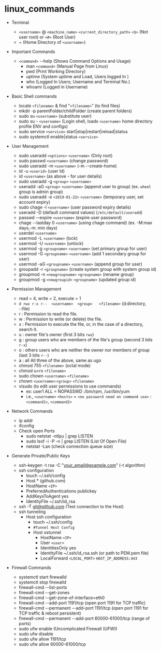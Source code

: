 # linux_commands

* Terminal
  * `<username>` @ `<machine_name>` `<current_directory_path>` `<$>` (Not user root) or `<#>` (Root User)
  * ~ (Home Directory of `<username>`)

* Important Commands
  * `<command>` --help (Shows Command Options and Usage)
    * man `<command>`   (Manual Page from Linux)
    * pwd (Print Working Directory)
    * uptime  (System uptime and Load, Users logged In )
    * who  (Logged In Users; Username and Terminal No.)  
    * whoami (Logged in Username)

* Basic Shell commands
  * locate `<filename>` & find "`<filename>`" (to find files)
  * mkdir -p parentFolder/childFolder (create parent folders)
  * sudo su `<username>` (substitute user)
  * sudo su - `<username>` (Login shell, loads `<username>` home directory profile ENV and configs)
  * sudo service `<service>` start|stop|restart|reload|status 
  * sudo systemctl enable|status `<service>`

* User Management
  * sudo useradd `<options>` `<username>` (Only root)
  * sudo passwd `<username>` (change password)
  * sudo useradd -m `<username>` (-m --create-home)
  * id -u `<userid>` (user Id)
  * id `<username>` (as above - for user details)
  * sudo useradd -g `<group>` `<username>`
  * useradd -aG `<group>` `<username>` (append user to group) (ex. `wheel` group is admin group)
  * sudo useradd -e `<2019-01-22>` `<username>` (temporary user, set account expiry) 
  * sudo chage -l `<username>` (user password expiry details)
  * useradd -D (default command values) (`/etc/default/useradd`)
  * passwd --expire `<username>` (expire user password)
  * chage --lastday 0 `<username>` (using chage command) (ex. -M:max days,-m: min days)
  * userdel `<username>`
  * usermod -L `<username>` (lock)
  * usermod -U `<username>` (unlock)
  * usermod -g `<groupname>` `<username>` (set primary group for user)
  * usermod -G `<groupname>` `<username>` (add 1 secondary group for user)
  * usermod -aG `<groupname>` `<username>` (append group for user)
  * groupadd -r `<groupname>` (create system group with system group id)
  * groupmod -n `<newgroupname>` `<groupname>` (rename group)
  * groupmod -g `<newgroupid>` `<groupname>` (updated group id)

* Permission Management
  * read = 4, write = 2, execute = 1
  * `d rwx r-x r--  <username>  <group>   <filename>` (d:directory, -:file)
  * r : Permission to read the file.
  * w : Permission to write (or delete) the file.
  * x : Permission to execute the file, or, in the case of a directory, search it.
  * u : owner file's owner (first 3 bits `rwx`)
  * g : group users who are members of the file's group (second 3 bits `r-x`)
  * o : others users who are neither the owner nor members of group (last 3 bits `r--`)
  * a : all All three of the above, same as ugo
  * chmod 755 `<filename>` (octal mode)
  * chmod u=rx `<filename>`
  * sudo chown `<username>` `<filename>`
  * chown `<username>`:`<group>` `<filename>`
  * visudo (to edit user permissions to use commands)
	* ex: user1 ALL = NOPASSWD :/bin/rpm, /usr/bin/yum
	* i.e., `<username>` `<hosts>` = `<no password need on command use>` : `<command1>`, `<command2>`

* Network Commands
  * ip addr
  * ifconfig
  * Check open Ports
    * sudo netstat -ntlpu | grep LISTEN
    * sudo lsof -i -P -n | grep LISTEN (List Of Open File)
    * netstat -Lan (check connection queue size)

* Generate Private/Public Keys
  * ssh-keygen -t rsa -C "your_email@example.com" (-t algorithm)
  * ssh configuration
    * touch ~/.ssh/config
    * Host * (github.com)
    * HostName `<IP>`
    * PreferredAuthentications publickey
    * AddKeysToAgent yes
    * IdentityFile ~/.ssh/id_rsa
  * ssh -T git@github.com (Test connection to the Host)
  * ssh tunneling
    * Host ssh configuration
      * touch ~/.ssh/config
      * `#Tunnel Host Config`
      * Host ostunnel
	     * HostName `<IP>`
	     * User `<user>`
	     * IdentitiesOnly yes
	     * IdentityFile ~/.ssh/id_rsa.ssh (or path to PEM.pem file)
	     * LocalForward `<LOCAL_PORT>` `HOST_IP_ADDRESS:443`

* Firewall Commands
  * systemctl start firewalld
  * systemctl stop firewalld 
  * firewall-cmd --list-ports
  * firewall-cmd --get-zones
  * firewall-cmd --get-zone-of-interface=eth0
  * firewall-cmd --add-port 1191/tcp (open port 1191 for TCP traffic)
  * firewall-cmd --permanent --add-port 1191/tcp (open port 1191 for TCP traffic & reboot persistent)
  * firewall-cmd --permanent --add-port 60000-61000/tcp (range of ports)
  * sudo ufw enable (Uncomplicated Firewall (UFW))
  * sudo ufw disable 
  * sudo ufw allow 1191/tcp
  * sudo ufw allow 60000-61000/tcp


